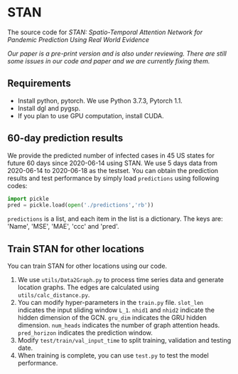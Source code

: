 # STAN

The source code for *STAN: Spatio-Temporal Attention Network for Pandemic Prediction Using Real World Evidence*

*Our paper is a pre-print version and is also under reviewing. There are still some issues in our code and paper and we are currently fixing them.*

## Requirements

* Install python, pytorch. We use Python 3.7.3, Pytorch 1.1.
* Install dgl and pygsp.
* If you plan to use GPU computation, install CUDA.

## 60-day prediction results

We provide the predicted number of infected cases in 45 US states for future 60 days since 2020-06-14 using STAN. We use 5 days data from 2020-06-14 to 2020-06-18 as the testset. You can obtain the prediction results and test performance by simply load ```predictions``` using following codes:

```python
import pickle
pred = pickle.load(open('./predictions','rb'))
```

```predictions``` is a list, and each item in the list is a dictionary. The keys are: 'Name', 'MSE', 'MAE', 'ccc' and 'pred'.

## Train STAN for other locations

You can train STAN for other locations using our code. 

1. We use ```utils/Data2Graph.py``` to process time series data and generate location graphs. The edges are calculated using ```utils/calc_distance.py```.
2. You can modify hyper-parameters in the ```train.py``` file. ```slot_len``` indicates the input sliding window ```L_1```. ```nhid1``` and ```nhid2``` indicate the hidden dimension of the GCN. ```gru_dim``` indicates the GRU hidden dimension. ```num_heads``` indicates the number of graph attention heads. ```pred_horizon``` indicates the prediction window.
3. Modify ```test/train/val_input_time``` to split training, validation and testing date.
4. When training is complete, you can use ```test.py``` to test the model performance.
